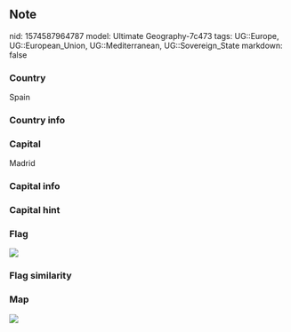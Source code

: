 ## Note
nid: 1574587964787
model: Ultimate Geography-7c473
tags: UG::Europe, UG::European_Union, UG::Mediterranean, UG::Sovereign_State
markdown: false

### Country
Spain

### Country info


### Capital
Madrid

### Capital info


### Capital hint


### Flag
<img src="ug-flag-spain.svg">

### Flag similarity


### Map
<img src="ug-map-spain.png">
